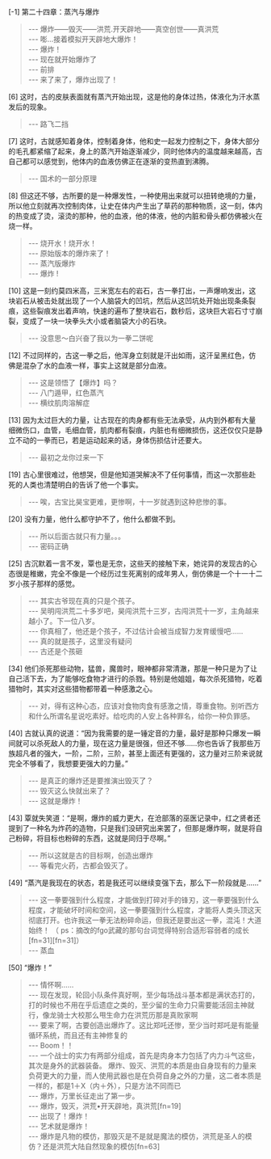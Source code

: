
[-1] 第二十四章：蒸汽与爆炸
>--- 爆炸——毁灭——洪荒.开天辟地——真空创世——真洪荒<br>
>--- 嘭…接着模拟开天辟地大爆炸！<br>
>--- 爆炸！<br>
>--- 现在就开始爆炸了<br>
>--- 前排<br>
>--- 来了来了，爆炸出现了！<br>

[6] 这时，古的皮肤表面就有蒸汽开始出现，这是他的身体过热，体液化为汗水蒸发后的现象。
>--- 路飞二挡<br>

[7] 这时，古就感知着身体，控制着身体，他和史一起发力控制之下，身体大部分的毛孔都紧缩了起来，身上的蒸汽开始逐渐减少，同时他体内的温度越来越高，古自己都可以感觉到，他体内的血液仿佛正在逐渐的变热直到沸腾。
>--- 国术的一部分原理<br>

[8] 但这还不够，古所要的是一种爆发性，一种使用出来就可以扭转绝境的力量，所以他立刻就再次控制肉体，让史在体内产生出了草药的那种物质，这一刻，体内的热变成了烫，滚烫的那种，他的血液，他的体液，他的内脏和骨头都仿佛被火在烧一样。
>--- 烧开水！烧开水！<br>
>--- 原始版本的爆炸来了！<br>
>--- 蒸汽版爆炸<br>
>--- 爆炸 !<br>

[10] 这是一刻约莫四米高，三米宽左右的岩石，古一拳打出，一声爆响发出，这块岩石从被击处就出现了一个人脑袋大的凹坑，然后从这凹坑处开始出现条条裂痕，这些裂痕发出着声响，快速的遍布了整块岩石，数秒后，这块巨大岩石寸寸崩裂，变成了一块一块拳头大小或者脑袋大小的石块。
>--- 没意思～白兴奋了我以为一拳二饼呢<br>

[12] 不过同样的，古这一拳之后，他浑身立刻就是汗出如雨，这汗呈黑红色，仿佛是混杂了水的血液一样，事实上这就是部分血液。
>--- 这是领悟了【爆炸】吗？<br>
>--- 八门遁甲，红色蒸汽<br>
>--- 横纹肌肉溶解症<br>

[13] 因为太过巨大的力量，让古现在的肉身都有些无法承受，从内到外都有大量细微伤口，血管，毛细血管，肌肉都有裂痕，内脏也有细微损伤，这还仅仅只是静立不动的一拳而已，若是运动起来的话，身体伤损估计还要大。
>--- 最初之龙你过来一下<br>

[19] 古心里很难过，他想哭，但是他知道哭解决不了任何事情，而这一次那些赴死的人类也清楚明白的告诉了他一个事实。
>--- 唉，古宝比昊宝更难，更惨啊，十一岁就遇到这种悲惨的事。<br>

[20] 没有力量，他什么都守护不了，他什么都做不到。
>--- 所以后面古就只有力量。。。<br>
>--- 密码正确<br>

[25] 古沉默着一言不发，覃也是无奈，这些天的接触下来，她诧异的发现古的心态很是稚嫩，完全不像是一个经历过生死离别的成年男人，倒仿佛是一个十一十二岁小孩子那样的感觉。
>--- 其实古爷现在真的只是个孩子。<br>
>--- 吴明闯洪荒二十多岁吧，昊闯洪荒十三岁，古闯洪荒十一岁，主角越来越小了。下一位八岁。<br>
>--- 你真相了，他还是个孩子，不过估计会被当成智力发育缓慢吧……<br>
>--- 真的就是孩子，这里没有疑问<br>
>--- 古还是个孩砸<br>

[34] 他们杀死那些动物，猛兽，魔兽时，眼神都非常清澈，那是一种只是为了让自己活下去，为了能够吃食物才进行的杀戮。特别是他姐姐，每次杀死猎物，吃着猎物时，其实对这些猎物都带着一种感激之心。
>--- 对，得有这种心态，应该对食物肉食有感激之情，尊重食物。别听西方和什么所谓名星说吃素好。给吃肉的人安上各种罪名，给你一种负罪感。<br>

[40] 古就认真的说道：“因为我需要的是一锤定音的力量，最好是那种只爆发一瞬间就可以杀死敌人的力量，现在这力量是很强，但还不够……你也告诉了我那些万族超凡者的强大，一阶，二阶，三阶，甚至上面还有更强的，这力量对三阶来说就完全不够看了，我想要更强大的力量。”
>--- 是真正的爆炸还是要推演出毁灭了？<br>
>--- 毁灭这么快就出来了？<br>
>--- 这就是爆炸！<br>

[43] 覃就失笑道：“是啊，爆炸的威力更大，在沧部落的巫医记录中，红之贤者还提到了一种名为炸药的造物，只是我们没研究出来罢了，但那是爆炸啊，就是将自己粉碎，将目标也粉碎的东西，这就是同归于尽啊。”
>--- 所以这就是古的目标啊，创造出爆炸<br>
>--- 等看完火药，古都会毁灭了。<br>

[49] “蒸汽是我现在的状态，若是我还可以继续变强下去，那么下一阶段就是……”
>--- 这一拳要强到什么程度，才能做到打碎对手的锋刃，这一拳要强到什么程度，才能破坏时间和空间，这一拳要强到什么程度，才能将人类头顶这天彻底打开。也许我这一拳无法粉碎命运，但我还是要出这一拳，混沌！大道始终！
（ ps：摘改的fgo武藏的那句台词觉得特别合适形容弱者的成长[fn=31][fn=31]）<br>
>--- 蒸血<br>

[50] “爆炸！”
>--- 情怀啊……<br>
>--- 现在发现，轮回小队条件真好啊，至少每场战斗基本都是满状态打的，打的时候也不用在乎后遗症之类的，至少留的生命力只需要能活回主神就行，像龙骑士大校那么甩生命力在洪荒历那是真败家啊<br>
>--- 要来了啊，古要创造出爆炸了。这比郑吒还惨，至少当时郑吒是有能量循环系统，而且还有主神修复的<br>
>--- Boom！！<br>
>--- 一个战士的实力有两部分组成，首先是肉身本力包括了内力斗气这些，其次是身外的武器装备。
爆炸、毁灭、洪荒的本质是由自身现有的力量来负荷更大的力量，而人使用武器也是在负荷自身之外的力量，这二者本质是一样的，都是1＋X（内＋外），只是方法不同而已<br>
>--- 爆炸，万里长征走出了第一步。<br>
>--- 爆炸，毁灭，洪荒•开天辟地，真洪荒[fn=19]<br>
>--- 出现了！爆炸！<br>
>--- 艺术就是爆炸！<br>
>--- 爆炸是凡物的模仿，那毁灭是不是就是魔法的模仿，洪荒是圣人的模仿？还是洪荒大陆自然现象的模仿[fn=63]<br>
